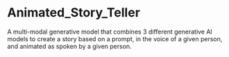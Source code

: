 # Animated_Story_Teller
A multi-modal generative model that combines 3 different generative AI models to create a story based on a prompt, in the voice of a given person, and animated as spoken by a given person.
